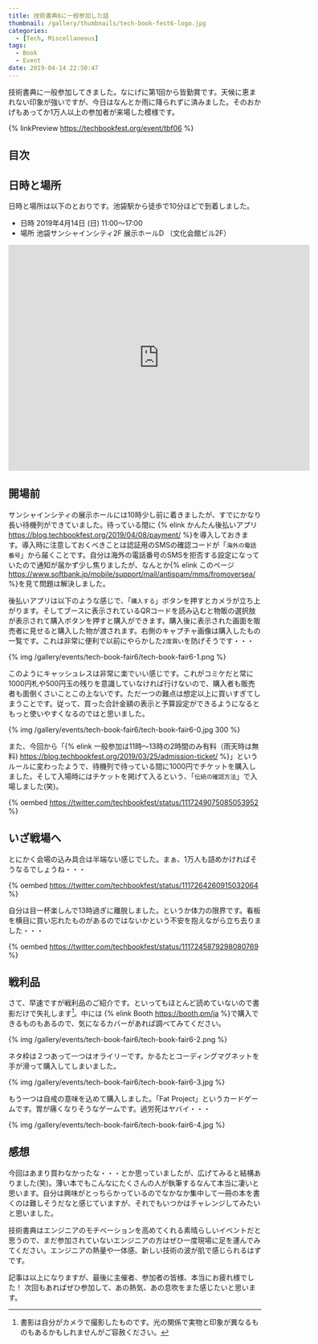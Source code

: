 ```yaml
---
title: 技術書典6に一般参加した話
thumbnail: /gallery/thumbnails/tech-book-fest6-logo.jpg
categories:
  - [Tech, Miscellaneous]
tags:
  - Book
  - Event
date: 2019-04-14 22:50:47
---
```

技術書典に一般参加してきました。なにげに第1回から皆勤賞です。天候に恵まれない印象が強いですが、今日はなんとか雨に降られずに済みました。そのおかげもあってか1万人以上の参加者が来場した模様です。

{% linkPreview https://techbookfest.org/event/tbf06 %}

<!-- more -->

## 目次

<!-- toc -->

## 日時と場所

日時と場所は以下のとおりです。池袋駅から徒歩で10分ほどで到着しました。

- 日時 2019年4月14日 (日) 11:00〜17:00
- 場所 池袋サンシャインシティ2F 展示ホールD （文化会館ビル2F）

<iframe src="https://www.google.com/maps/embed?pb=!1m18!1m12!1m3!1d7811.2836756780625!2d139.7216291671491!3d35.725588278386475!2m3!1f0!2f0!3f0!3m2!1i1024!2i768!4f13.1!3m3!1m2!1s0x60188d2f5a0bd167%3A0xcd93d94751c620d3!2z5rGg6KKL44K144Oz44K344Oj44Kk44Oz44K344OG44Kj5bGV56S644Ob44O844Or!5e0!3m2!1sja!2sjp!4v1555251669588!5m2!1sja!2sjp" width="600" height="450" frameborder="0" style="border:0" allowfullscreen></iframe>

## 開場前

サンシャインシティの展示ホールには10時少し前に着きましたが、すでにかなり長い待機列ができていました。待っている間に {% elink かんたん後払いアプリ https://blog.techbookfest.org/2019/04/08/payment/  %}を導入しておきます。導入時に注意しておくべきことは認証用のSMSの確認コードが「`海外の電話番号`」から届くことです。自分は海外の電話番号のSMSを拒否する設定になっていたので通知が届かず少し焦りましたが、なんとか{% elink このページ https://www.softbank.jp/mobile/support/mail/antispam/mms/fromoversea/  %}を見て問題は解決しました。

後払いアプリは以下のような感じで、「`購入する`」ボタンを押すとカメラが立ち上がります。そしてブースに表示されているQRコードを読み込むと物販の選択肢が表示されて購入ボタンを押すと購入ができます。購入後に表示された画面を販売者に見せると購入した物が渡されます。右側のキャプチャ画像は購入したもの一覧です。これは非常に便利で以前にやらかした`2度買い`を防げそうです・・・

{% img /gallery/events/tech-book-fair6/tech-book-fair6-1.png %}

このようにキャッシュレスは非常に楽でいい感じです。これがコミケだと常に1000円札や500円玉の残りを意識していなければ行けないので、購入者も販売者も面倒くさいことこの上ないです。ただ一つの難点は想定以上に買いすぎてしまうことです。従って、買った合計金額の表示と予算設定ができるようになるともっと使いやすくなるのではと思いました。

{% img /gallery/events/tech-book-fair6/tech-book-fair6-0.jpg 300 %}

また、今回から「{% elink 一般参加は11時〜13時の2時間のみ有料（雨天時は無料) https://blog.techbookfest.org/2019/03/25/admission-ticket/ %}」というルールに変わったようで、待機列で待っている間に1000円でチケットを購入しました。そして入場時にはチケットを掲げて入るという、「`伝統の確認方法`」で入場しました(笑)。

{% oembed https://twitter.com/techbookfest/status/1117249075085053952 %}

## いざ戦場へ

とにかく会場の込み具合は半端ない感じでした。まぁ、1万人も詰めかければそうなるでしょうね・・・

{% oembed https://twitter.com/techbookfest/status/1117264260915032064  %}

自分は目一杯楽しんで13時過ぎに離脱しました。というか体力の限界です。看板を横目に買い忘れたものがあるのではないかという不安を抱えながら立ち去りました・・・

{% oembed https://twitter.com/techbookfest/status/1117245879298080769 %}

## 戦利品

さて、早速ですが戦利品のご紹介です。といってもほとんど読めていないので書影だけで失礼します[^1]。中には {% elink Booth https://booth.pm/ja %}で購入できるものもあるので、気になるカバーがあれば調べてみてください。

{% img /gallery/events/tech-book-fair6/tech-book-fair6-2.png  %}

ネタ枠は２つあって一つはオライリーです。かるたとコーディングマグネットを手が滑って購入してしまいました。

{% img /gallery/events/tech-book-fair6/tech-book-fair6-3.jpg  %}

もう一つは自戒の意味を込めて購入しました。「Fat Project」というカードゲームです。胃が痛くなりそうなゲームです。過労死はヤバイ・・・

{% img /gallery/events/tech-book-fair6/tech-book-fair6-4.jpg %}

[^1]: 書影は自分がカメラで撮影したものです。光の関係で実物と印象が異なるものもあるかもしれませんがご容赦ください。

## 感想

今回はあまり買わなかったな・・・とか思っていましたが、広げてみると結構ありました(笑)。薄い本でもこんなにたくさんの人が執筆するなんて本当に凄いと思います。自分は興味がとっちらかっているのでなかなか集中して一冊の本を書くのは難しそうだなと感じていますが、それでもいつかはチャレンジしてみたいと思いました。

技術書典はエンジニアのモチベーションを高めてくれる素晴らしいイベントだと思うので、まだ参加されていないエンジニアの方はぜひ一度現場に足を運んでみてください。エンジニアの熱量や一体感、新しい技術の波が肌で感じられるはずです。

記事は以上になりますが、最後に主催者、参加者の皆様、本当にお疲れ様でした！ 次回もあればぜひ参加して、あの熱気、あの息吹をまた感じたいと思います。